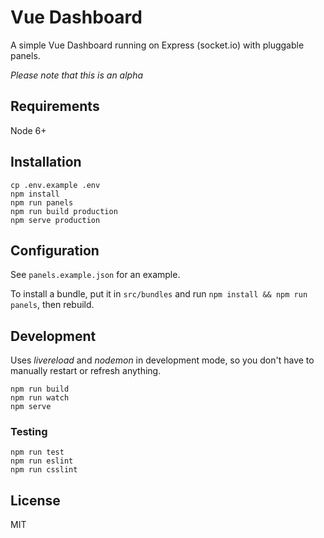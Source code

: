 # Vue Dashboard

A simple Vue Dashboard running on Express (socket.io) with pluggable panels.

*Please note that this is an alpha*

## Requirements

Node 6+

## Installation

```
cp .env.example .env
npm install
npm run panels
npm run build production
npm serve production
```

## Configuration

See `panels.example.json` for an example.

To install a bundle, put it in `src/bundles` and run `npm install && npm run panels`, then rebuild.

## Development

Uses *livereload* and *nodemon* in development mode, so you don't have to manually restart or refresh anything.

```
npm run build
npm run watch
npm serve
```

### Testing

```
npm run test
npm run eslint
npm run csslint
```

## License

MIT

